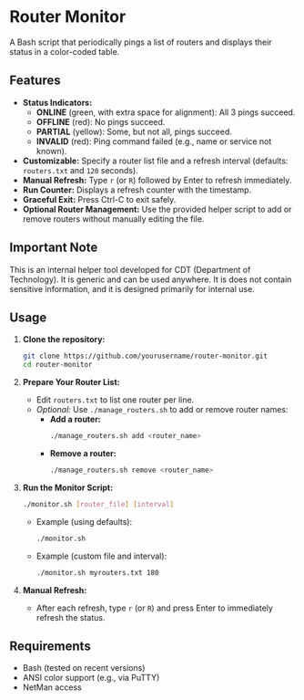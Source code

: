 # Router Monitor

A Bash script that periodically pings a list of routers and displays their status in a color-coded table.

## Features

- **Status Indicators:**
  - **ONLINE** (green, with extra space for alignment): All 3 pings succeed.
  - **OFFLINE** (red): No pings succeed.
  - **PARTIAL** (yellow): Some, but not all, pings succeed.
  - **INVALID** (red): Ping command failed (e.g., name or service not known).
- **Customizable:** Specify a router list file and a refresh interval (defaults: `routers.txt` and `120` seconds).
- **Manual Refresh:** Type `r` (or `R`) followed by Enter to refresh immediately.
- **Run Counter:** Displays a refresh counter with the timestamp.
- **Graceful Exit:** Press Ctrl-C to exit safely.
- **Optional Router Management:** Use the provided helper script to add or remove routers without manually editing the file.

## Important Note

This is an internal helper tool developed for CDT (Department of Technology). It is generic and can be used anywhere. It is does not contain sensitive information, and it is designed primarily for internal use.

## Usage

1. **Clone the repository:**

   ```bash
   git clone https://github.com/yourusername/router-monitor.git
   cd router-monitor
   ```

2. **Prepare Your Router List:**

   - Edit `routers.txt` to list one router per line.
   - *Optional:* Use `./manage_routers.sh` to add or remove router names:
     - **Add a router:**
       ```bash
       ./manage_routers.sh add <router_name>
       ```
     - **Remove a router:**
       ```bash
       ./manage_routers.sh remove <router_name>
       ```

3. **Run the Monitor Script:**

   ```bash
   ./monitor.sh [router_file] [interval]
   ```

   - Example (using defaults):
     ```bash
     ./monitor.sh
     ```
   - Example (custom file and interval):
     ```bash
     ./monitor.sh myrouters.txt 180
     ```

4. **Manual Refresh:**

   - After each refresh, type `r` (or `R`) and press Enter to immediately refresh the status.

## Requirements

- Bash (tested on recent versions)
- ANSI color support (e.g., via PuTTY)
- NetMan access
